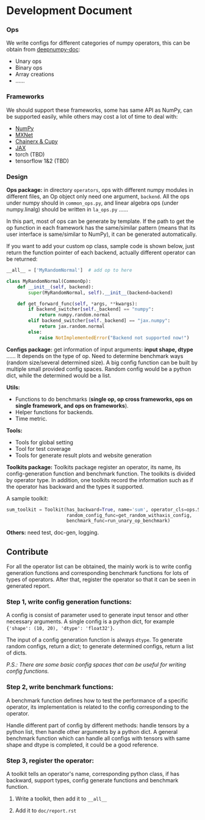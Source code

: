 # Development Document

### Ops

We write configs for different categories of numpy operators, this can be obtain from [deepnumpy-doc](https://github.com/mli/deepnumpy-doc):

- Unary ops
- Binary ops
- Array creations
- …...

### Frameworks

We should support these frameworks, some has same API as NumPy, can be supported easily, while others may cost a lot of time to deal with:

- [NumPy](https://docs.scipy.org/doc/numpy/index.html)
- [MXNet](https://mxnet.apache.org/)
- [Chainerx & Cupy](https://docs.chainer.org/en/stable/chainerx/)
- [JAX](https://github.com/google/jax)
- torch (TBD)
- tensorflow 1&2 (TBD)

### Design

**Ops package:** in directory `operators`, ops with different numpy modules in different files, an Op object only need one argument, `backend`. All the ops under numpy should in `common_ops.py`, and linear algebra ops (under numpy.linalg) should be written in `la_ops.py` …...

In this part, most of ops can be generate by template. If the path to get the op function in each framework has the same/similar pattern (means that its user interface is same/similar to NumPy), it can be generated automatically.

If you want to add your custom op class, sample code is shown below, just return the function pointer of each backend, actually different operator can be returned:

```python
__all__ = ['MyRandomNormal']  # add op to here

class MyRandomNormal(CommonOp):
    def __init__(self, backend):
        super(MyRandomNormal, self).__init__(backend=backend)

    def get_forward_func(self, *args, **kwargs):
        if backend_switcher[self._backend] == "numpy":
            return numpy.random.normal
        elif backend_switcher[self._backend] == "jax.numpy":
            return jax.random.normal
        else:
            raise NotImplementedError("Backend not supported now!")
```

**Configs package:** get information of input arguments: **input shape, dtype** …… It depends on the type of op. Need to determine benchmark ways (random size/several determined size). A big config function can be built by multiple small provided config spaces. Random config would be a python dict, while the determined would be a list.

**Utils:** 

- Functions to do benchmarks (**single op, op cross frameworks, ops on single framework, and ops on frameworks**).
- Helper functions for backends.
- Time metric.

**Tools:**

- Tools for global setting
- Tool for test coverage
- Tools for generate result plots and website generation

**Toolkits package:** Toolkits package register an operator, its name, its config-generation function and benchmark function. The toolkits is divided by operator type. In addition, one toolkits record the information such as if the operator has backward and the types it supported.

A sample toolkit:

```python
sum_toolkit = Toolkit(has_backward=True, name='sum', operator_cls=ops.Sum,
                      random_config_func=get_random_withaxis_config,
                      benchmark_func=run_unary_op_benchmark)
```

**Others:** need test, doc-gen, logging.

## Contribute

For all the operator list can be obtained, the mainly work is to write config generation functions and corresponding benchmark functions for lots of types of operators. After that, register the operator so that it can be seen in generated report.

### Step 1, write config generation functions:

A config is consist of parameter used to generate input tensor and other necessary arguments. A single config is a python dict, for example `{'shape': (10, 20), 'dtype': 'float32'}`.

The input of a config generation function is always `dtype`. To generate random configs, return a dict; to generate determined configs, return a list of dicts.

*P.S.: There are some basic config spaces that can be useful for writing config functions.*

### Step 2, write benchmark functions:

A benchmark function defines how to test the performance of a specific operator, its implementation is related to the config corresponding to the operator.

Handle different part of config by different methods: handle tensors by a python list, then handle other arguments by a python dict. A general benchmark function which can handle all configs with tensors with same shape and dtype is completed, it could be a good reference.

### Step 3, register the operator:

A toolkit tells an operator's name, corresponding python class, if has backward, support types, config generate functions and benchmark function.

1. Write a toolkit, then add it to `__all__`

2. Add it to `doc/report.rst`

